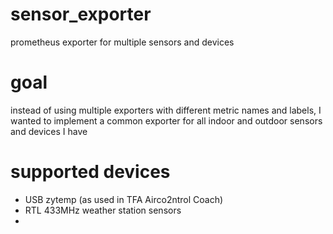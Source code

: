 # sensor_exporter
prometheus exporter for multiple sensors and devices

# goal
instead of using multiple exporters with different metric names and labels, I wanted to implement a common exporter for all indoor and outdoor sensors and devices I have

# supported devices
- USB zytemp (as used in TFA Airco2ntrol Coach)
- RTL 433MHz weather station sensors
- 
